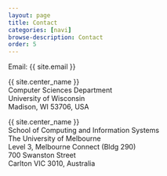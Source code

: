 ```yaml
---
layout: page
title: Contact
categories: [navi]
browse-description: Contact
order: 5
---
```


Email: {{ site.email }}

<p>
{{ site.center_name }}
<br>
Computer Sciences Department
<br>
University of Wisconsin
<br>
Madison, WI 53706, USA

<p>
{{ site.center_name }}
<br>
School of Computing and Information Systems
<br>
The University of Melbourne
<br>
Level 3, Melbourne Connect (Bldg 290)
<br>
700 Swanston Street
<br>
Carlton VIC 3010, Australia